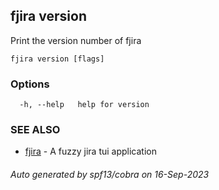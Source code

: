 ## fjira version

Print the version number of fjira

```
fjira version [flags]
```

### Options

```
  -h, --help   help for version
```

### SEE ALSO

* [fjira](fjira.md)	 - A fuzzy jira tui application

###### Auto generated by spf13/cobra on 16-Sep-2023
